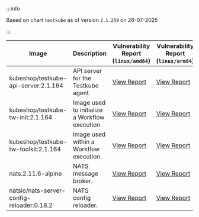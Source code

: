 :::info

Based on chart `testkube` as of version `2.1.259` on 26-07-2025

:::

| Image | Description | Vulnerability Report (`linux/amd64`) | Vulnerability Report (`linux/arm64`) | Docker Image |
|-------|-------------|----------------------------------------|----------------------------------------|--------------|
| kubeshop/testkube-api-server:2.1.164 | API server for the Testkube agent. | [View Report](./testkube-api-server-2.1.164_linux_amd64.md) | [View Report](./testkube-api-server-2.1.164_linux_arm64.md) | [View Image](https://hub.docker.com/layers/kubeshop/testkube-api-server/2.1.164/images/sha256-5e6a8601002976805134ee9b976bf136de8d6d407495a872eb3fde7cf370028c?context=explore) |
| kubeshop/testkube-tw-init:2.1.164 | Image used to initialize a Workflow execution. | [View Report](./testkube-tw-init-2.1.164_linux_amd64.md) | [View Report](./testkube-tw-init-2.1.164_linux_arm64.md) | [View Image](https://hub.docker.com/layers/kubeshop/testkube-tw-init/2.1.164/images/sha256-9e50eb4a7d822570f8a0a7a91c12e0b47b84df8009710da324bad83f61451326?context=explore) |
| kubeshop/testkube-tw-toolkit:2.1.164 | Image used within a Workflow execution. | [View Report](./testkube-tw-toolkit-2.1.164_linux_amd64.md) | [View Report](./testkube-tw-toolkit-2.1.164_linux_arm64.md) | [View Image](https://hub.docker.com/layers/kubeshop/testkube-tw-toolkit/2.1.164/images/sha256-8eda260154bd70ec76a86f47f5ad69ff376de5e78a3a4ef8155fd53e74daf5a4?context=explore) |
| nats:2.11.6-alpine | NATS message broker. | [View Report](./nats-2.11.6-alpine_linux_amd64.md) | [View Report](./nats-2.11.6-alpine_linux_arm64.md) | [View Image](https://hub.docker.com/layers/library/nats/2.11.6-alpine/images/sha256-de0f76b542a7950f4a7a944c5a201f51a72be5aac3e71fbc64f14898e3ae1965?context=explore) |
| natsio/nats-server-config-reloader:0.18.2 | NATS config reloader. | [View Report](./nats-server-config-reloader-0.18.2_linux_amd64.md) | [View Report](./nats-server-config-reloader-0.18.2_linux_arm64.md) | [View Image](https://hub.docker.com/layers/natsio/nats-server-config-reloader/0.18.2/images/sha256-902e9a716beaddfa937bba2a94bf1af779cec3c1a9acc309d68ba7cbea35a833?context=explore) |
